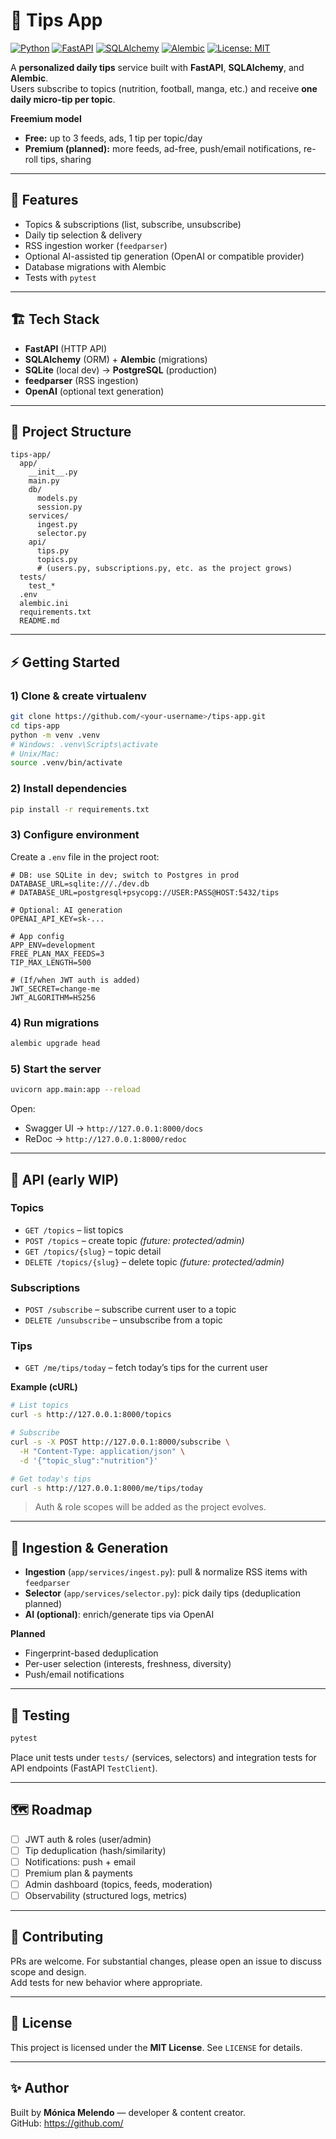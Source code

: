 # 📌 Tips App

[![Python](https://img.shields.io/badge/Python-3.11%2B-blue.svg)](https://www.python.org/)
[![FastAPI](https://img.shields.io/badge/FastAPI-API-green.svg)](https://fastapi.tiangolo.com/)
[![SQLAlchemy](https://img.shields.io/badge/ORM-SQLAlchemy-d71f00.svg)](https://www.sqlalchemy.org/)
[![Alembic](https://img.shields.io/badge/Migrations-Alembic-5a4f7c.svg)](https://alembic.sqlalchemy.org/)
[![License: MIT](https://img.shields.io/badge/License-MIT-yellow.svg)](#-license)

A **personalized daily tips** service built with **FastAPI**, **SQLAlchemy**, and **Alembic**.  
Users subscribe to topics (nutrition, football, manga, etc.) and receive **one daily micro-tip per topic**.

**Freemium model**
- **Free:** up to 3 feeds, ads, 1 tip per topic/day  
- **Premium (planned):** more feeds, ad-free, push/email notifications, re-roll tips, sharing

---

## 🚀 Features

- Topics & subscriptions (list, subscribe, unsubscribe)  
- Daily tip selection & delivery
- RSS ingestion worker (`feedparser`)
- Optional AI-assisted tip generation (OpenAI or compatible provider)
- Database migrations with Alembic
- Tests with `pytest`

---

## 🏗️ Tech Stack

- **FastAPI** (HTTP API)  
- **SQLAlchemy** (ORM) + **Alembic** (migrations)  
- **SQLite** (local dev) → **PostgreSQL** (production)  
- **feedparser** (RSS ingestion)  
- **OpenAI** (optional text generation)

---

## 📁 Project Structure

```
tips-app/
  app/
    __init__.py
    main.py
    db/
      models.py
      session.py
    services/
      ingest.py
      selector.py
    api/
      tips.py
      topics.py
      # (users.py, subscriptions.py, etc. as the project grows)
  tests/
    test_*
  .env
  alembic.ini
  requirements.txt
  README.md
```

---

## ⚡ Getting Started

### 1) Clone & create virtualenv
```bash
git clone https://github.com/<your-username>/tips-app.git
cd tips-app
python -m venv .venv
# Windows: .venv\Scripts\activate
# Unix/Mac:
source .venv/bin/activate
```

### 2) Install dependencies
```bash
pip install -r requirements.txt
```

### 3) Configure environment
Create a `.env` file in the project root:
```env
# DB: use SQLite in dev; switch to Postgres in prod
DATABASE_URL=sqlite:///./dev.db
# DATABASE_URL=postgresql+psycopg://USER:PASS@HOST:5432/tips

# Optional: AI generation
OPENAI_API_KEY=sk-...

# App config
APP_ENV=development
FREE_PLAN_MAX_FEEDS=3
TIP_MAX_LENGTH=500

# (If/when JWT auth is added)
JWT_SECRET=change-me
JWT_ALGORITHM=HS256
```

### 4) Run migrations
```bash
alembic upgrade head
```

### 5) Start the server
```bash
uvicorn app.main:app --reload
```

Open:
- Swagger UI → `http://127.0.0.1:8000/docs`  
- ReDoc → `http://127.0.0.1:8000/redoc`

---

## 🔌 API (early WIP)

### Topics
- `GET /topics` – list topics  
- `POST /topics` – create topic *(future: protected/admin)*  
- `GET /topics/{slug}` – topic detail  
- `DELETE /topics/{slug}` – delete topic *(future: protected/admin)*  

### Subscriptions
- `POST /subscribe` – subscribe current user to a topic  
- `DELETE /unsubscribe` – unsubscribe from a topic  

### Tips
- `GET /me/tips/today` – fetch today’s tips for the current user  

**Example (cURL)**
```bash
# List topics
curl -s http://127.0.0.1:8000/topics

# Subscribe
curl -s -X POST http://127.0.0.1:8000/subscribe \
  -H "Content-Type: application/json" \
  -d '{"topic_slug":"nutrition"}'

# Get today's tips
curl -s http://127.0.0.1:8000/me/tips/today
```

> Auth & role scopes will be added as the project evolves.

---

## 🧰 Ingestion & Generation

- **Ingestion** (`app/services/ingest.py`): pull & normalize RSS items with `feedparser`  
- **Selector** (`app/services/selector.py`): pick daily tips (deduplication planned)  
- **AI (optional)**: enrich/generate tips via OpenAI

**Planned**
- Fingerprint-based deduplication
- Per-user selection (interests, freshness, diversity)
- Push/email notifications

---

## 🧪 Testing

```bash
pytest
```

Place unit tests under `tests/` (services, selectors) and integration tests for API endpoints (FastAPI `TestClient`).

---

## 🗺️ Roadmap

- [ ] JWT auth & roles (user/admin)  
- [ ] Tip deduplication (hash/similarity)  
- [ ] Notifications: push + email  
- [ ] Premium plan & payments  
- [ ] Admin dashboard (topics, feeds, moderation)  
- [ ] Observability (structured logs, metrics)  

---

## 🤝 Contributing

PRs are welcome. For substantial changes, please open an issue to discuss scope and design.  
Add tests for new behavior where appropriate.

---

## 📜 License

This project is licensed under the **MIT License**. See `LICENSE` for details.

---

## ✨ Author

Built by **Mónica Melendo** — developer & content creator.  
GitHub: [https://github.com/<your-username>](https://github.com/mmi15)

